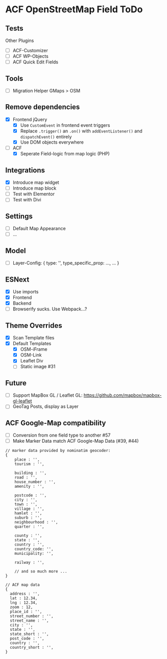 ACF OpenStreetMap Field ToDo
============================

Tests
-----
Other Plugins 
 - [ ] ACF-Customizer
 - [ ] ACF WP-Objects
 - [ ] ACF Quick Edit Fields

Tools
-----
 - [ ] Migration Helper GMaps > OSM

Remove dependencies
-------------------
 - [x] Frontend jQuery
   - [x] Use `CustomEvent` in frontend event triggers
   - [x] Replace `.trigger()` an `.on()` with `addEventListener()` and `dispatchEvent()` entirely
   - [x] Use DOM objects everywhere
 - [ ] ACF
   - [x] Seperate Field-logic from map logic (PHP)

Integrations
------------
 - [x] Introduce map widget
 - [ ] Introduce map block
 - [ ] Test with Elementor
 - [ ] Test with Divi

Settings
--------
 - [ ] Default Map Appearance
 - [ ] ...

Model
-----
 - [ ] Layer-Config: { type: '<type>', type_specific_prop: ..., ... }

ESNext
------
 - [x] Use imports
 - [x] Frontend
 - [x] Backend
 - [ ] Browserify sucks. Use Webpack...?

Theme Overrides
---------------
 - [x] Scan Template files
 - [x] Default Templates
   - [x] OSM-iFrame
   - [x] OSM-Link
   - [x] Leaflet Div
   - [ ] Static image #31

Future
------
 - [ ] Support MapBox GL / Leaflet GL: https://github.com/mapbox/mapbox-gl-leaflet
 - [ ] GeoTag Posts, display as Layer

ACF Google-Map compatibility
----------------------------
 - [ ] Conversion from one field type to another #57
 - [ ] Make Marker Data match ACF Google-Map Data (#39, #44)
```
// marker data provided by nominatim geocoder:
{
    place : '',
    tourism : '',
    
    building : '',
    road : '',
    house_number : '',
    amenity : '',

    postcode : '',
    city : '',
    town : '',
    village : '',
    hamlet : '',
    suburb : '',
    neighbourhood : '',
    quarter : '',

    county : '',
    state : '',
    country : '',
    country_code: '',
    municipality: '',
    
    railway : '',
    
    // and so much more ...
}

// ACF map data
{
  address : '',
  lat : 12.34,
  lng : 12.34,
  zoom : 12,
  place_id : '',
  street_number : '',
  street_name : '',
  city : '',
  state : '',
  state_short : '',
  post_code : '',
  country : '',
  country_short : '',
}
```
